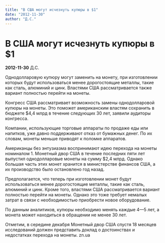 ```yaml
---
title: "В США могут исчезнуть купюры в $1"
date: "2012-11-30"
author: "Д.С."
---
```


# В США могут исчезнуть купюры в $1

**2012-11-30** Д.С.

Однодолларовую купюру могут заменить на монету, при изготовлении которых будут использоваться менее дорогостоящие металлы, такие как сталь, алюминий и цинк. Властями США рассматривается также вариант полностью перейти на монеты.

Конгресс США рассматривает возможность замены однодолларовой купюры на монеты. Это поможет американским властям сохранить в бюджете $4,4 млрд в течение следующих 30 лет, заявили аудиторы конгресса.

Компании, использующие торговые аппараты по продаже еды или напитков, уже давно поддерживают отказ от бумажных денег. По их словам, монеты меньше приводят к поломке аппаратов.

Американцы без энтузиазма воспринимают идею перехода на монеты номиналом 1. Монетный двор США в течение последних пяти лет выпустил однодолларовые монеты на сумму $2,4 млрд. Однако большая часть этих монет хранится в министерстве финансов США, а их производство было остановлено год назад.

Предполагается, что теперь при изготовлении монет будут использоваться менее дорогостоящие металлы, такие как сталь, алюминий и цинк. Кроме того, властями США рассматривается вариант полностью перейти на монеты. Однако это тоже требует немалых затрат в связи с необходимостью приобрести новое оборудование.

По данным аналитиков, купюры необходимо менять каждые 4—5 лет, а монета может находиться в обращении не менее 30 лет.

Отметим, в середине декабря Монетный двор США спустя 18 месяцев исследований должен представить доклад о достоинствах и недостатках перехода на монеты. zn.ua